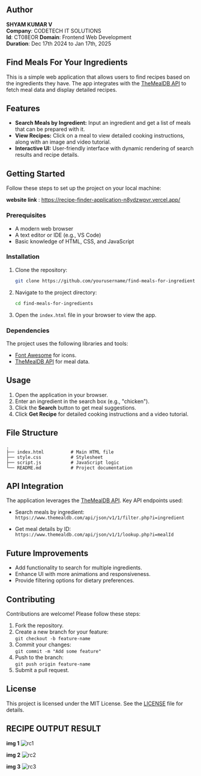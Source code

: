 ## Author
**SHYAM KUMAR V**  
**Company**: CODETECH IT SOLUTIONS  
**Id**: CT08EOR 
**Domain**: Frontend Web Development  
**Duration**: Dec 17th 2024 to Jan 17th, 2025


## Find Meals For Your Ingredients

This is a simple web application that allows users to find recipes based on the ingredients they have. The app integrates with the [TheMealDB API](https://www.themealdb.com/) to fetch meal data and display detailed recipes.

## Features

- **Search Meals by Ingredient:** Input an ingredient and get a list of meals that can be prepared with it.
- **View Recipes:** Click on a meal to view detailed cooking instructions, along with an image and video tutorial.
- **Interactive UI:** User-friendly interface with dynamic rendering of search results and recipe details.


## Getting Started

Follow these steps to set up the project on your local machine: 

**website link** : https://recipe-finder-application-n8ydzwpvr.vercel.app/


### Prerequisites

- A modern web browser
- A text editor or IDE (e.g., VS Code)
- Basic knowledge of HTML, CSS, and JavaScript

### Installation

1. Clone the repository:

   ```bash
   git clone https://github.com/yourusername/find-meals-for-ingredients.git
   ```

2. Navigate to the project directory:

   ```bash
   cd find-meals-for-ingredients
   ```

3. Open the `index.html` file in your browser to view the app.

### Dependencies

The project uses the following libraries and tools:
- [Font Awesome](https://fontawesome.com/) for icons.
- [TheMealDB API](https://www.themealdb.com/) for meal data.

## Usage

1. Open the application in your browser.
2. Enter an ingredient in the search box (e.g., "chicken").
3. Click the **Search** button to get meal suggestions.
4. Click **Get Recipe** for detailed cooking instructions and a video tutorial.

## File Structure

```
.
├── index.html          # Main HTML file
├── style.css           # Stylesheet
├── script.js           # JavaScript logic
└── README.md           # Project documentation
```

## API Integration

The application leverages the [TheMealDB API](https://www.themealdb.com/api.php). Key API endpoints used:

- Search meals by ingredient:  
  `https://www.themealdb.com/api/json/v1/1/filter.php?i=ingredient`

- Get meal details by ID:  
  `https://www.themealdb.com/api/json/v1/1/lookup.php?i=mealId`


## Future Improvements

- Add functionality to search for multiple ingredients.
- Enhance UI with more animations and responsiveness.
- Provide filtering options for dietary preferences.

## Contributing

Contributions are welcome! Please follow these steps:

1. Fork the repository.
2. Create a new branch for your feature:  
   `git checkout -b feature-name`
3. Commit your changes:  
   `git commit -m "Add some feature"`
4. Push to the branch:  
   `git push origin feature-name`
5. Submit a pull request.

## License
This project is licensed under the MIT License. See the [LICENSE](LICENSE) file for details.


## RECIPE OUTPUT RESULT
**img 1**
![rc1](https://github.com/user-attachments/assets/7cac385c-4f5a-4f98-8ea6-e2e2a874be53) 

**img 2**
![rc2](https://github.com/user-attachments/assets/c5e82d65-cd61-49b1-bc75-52202764da00) 

**img 3**
![rc3](https://github.com/user-attachments/assets/679f87dc-e751-4d67-b913-e863e91721bf)

